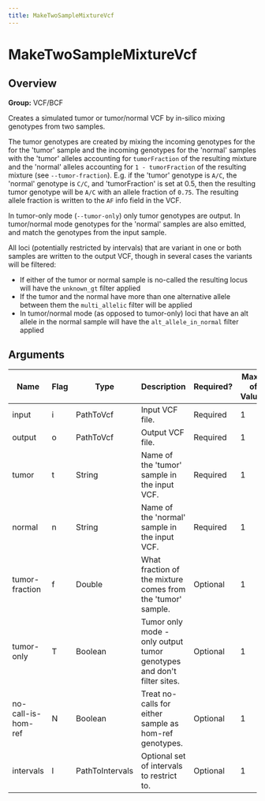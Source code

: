 ```yaml
---
title: MakeTwoSampleMixtureVcf
---
```


# MakeTwoSampleMixtureVcf

## Overview
**Group:** VCF/BCF

Creates a simulated tumor or tumor/normal VCF by in-silico mixing genotypes from two samples.

The tumor genotypes are created by mixing the incoming genotypes for the for the
'tumor' sample and the incoming genotypes for the 'normal' samples with the 'tumor'
alleles accounting for `tumorFraction` of the resulting mixture and the 'normal' alleles
accounting for `1 - tumorFraction` of the resulting mixture (see `--tumor-fraction`).  E.g. if the 'tumor' genotype
is `A/C`, the 'normal' genotype is `C/C`, and 'tumorFraction' is set at 0.5, then the resulting
tumor genotype will be `A/C` with an allele fraction of `0.75`.  The resulting allele fraction
is written to the `AF` info field in the VCF.

In tumor-only mode (`--tumor-only`) only tumor genotypes are output.  In tumor/normal mode genotypes for
the 'normal' samples are also emitted, and match the genotypes from the input sample.

All loci (potentially restricted by intervals) that are variant in one or both samples are written
to the output VCF, though in several cases the variants will be filtered:

  * If either of the tumor or normal sample is no-called the resulting locus will have the
    `unknown_gt` filter applied
  * If the tumor and the normal have more than one alternative allele between them the
    `multi_allelic` filter will be applied
  * In tumor/normal mode (as opposed to tumor-only) loci that have an alt allele in the normal
    sample will have the `alt_allele_in_normal` filter applied

## Arguments

|Name|Flag|Type|Description|Required?|Max # of Values|Default Value(s)|
|----|----|----|-----------|---------|---------------|----------------|
|input|i|PathToVcf|Input VCF file.|Required|1||
|output|o|PathToVcf|Output VCF file.|Required|1||
|tumor|t|String|Name of the 'tumor' sample in the input VCF.|Required|1||
|normal|n|String|Name of the 'normal' sample in the input VCF.|Required|1||
|tumor-fraction|f|Double|What fraction of the mixture comes from the 'tumor' sample.|Optional|1|0.5|
|tumor-only|T|Boolean|Tumor only mode - only output tumor genotypes and don't filter sites.|Optional|1|false|
|no-call-is-hom-ref|N|Boolean|Treat no-calls for either sample as hom-ref genotypes.|Optional|1|true|
|intervals|l|PathToIntervals|Optional set of intervals to restrict to.|Optional|1||

